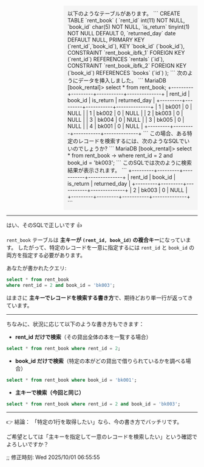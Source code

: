 <style>
.my-text {
background-color: #f5f5f5;
padding: 10px;
margin-left: 30%;
}
</style>

<div class="my-text">
以下のようなテーブルがあります。
```
CREATE TABLE `rent_book` (
  `rent_id` int(11) NOT NULL,
  `book_id` char(5) NOT NULL,
  `is_return` tinyint(1) NOT NULL DEFAULT 0,
  `returned_day` date DEFAULT NULL,
  PRIMARY KEY (`rent_id`,`book_id`),
  KEY `book_id` (`book_id`),
  CONSTRAINT `rent_book_ibfk_1` 
  FOREIGN KEY (`rent_id`) REFERENCES `rentals` (`id`),
  CONSTRAINT `rent_book_ibfk_2` 
  FOREIGN KEY (`book_id`) REFERENCES `books` (`id`)
);
```
次のようにデータを挿入しました。
```
MariaDB [book_rental]> select * from rent_book;
+---------+---------+-----------+--------------+
| rent_id | book_id | is_return | returned_day |
+---------+---------+-----------+--------------+
|       1 | bk001   |         0 | NULL         |
|       1 | bk002   |         0 | NULL         |
|       2 | bk003   |         0 | NULL         |
|       3 | bk004   |         0 | NULL         |
|       3 | bk005   |         0 | NULL         |
|       4 | bk001   |         0 | NULL         |
+---------+---------+-----------+--------------+
```
この場合、ある特定のレコードを検索するには、次のようなSQLでいいのでしょうか?
```
MariaDB [book_rental]> select * from rent_book 
    -> where rent_id = 2 and book_id = 'bk003';
```
このSQLでは次のように検索結果が表示されます。
```
+---------+---------+-----------+--------------+
| rent_id | book_id | is_return | returned_day |
+---------+---------+-----------+--------------+
|       2 | bk003   |         0 | NULL         |
+---------+---------+-----------+--------------+
```
</div>


---

はい、そのSQLで正しいです 👍

`rent_book` テーブルは **主キーが `(rent_id, book_id)` の複合キー**になっています。
したがって、特定のレコードを一意に指定するには `rent_id` と `book_id` の両方を指定する必要があります。

あなたが書かれたクエリ:

```sql
select * from rent_book 
where rent_id = 2 and book_id = 'bk003';
```

はまさに **主キーでレコードを検索する書き方**で、期待どおり単一行が返ってきています。

---

ちなみに、状況に応じて以下のような書き方もできます：

* **rent_id だけで検索**（その貸出全体の本を一覧する場合）

```sql
select * from rent_book where rent_id = 2;
```

* **book_id だけで検索**（特定の本がどの貸出で借りられているかを調べる場合）

```sql
select * from rent_book where book_id = 'bk001';
```

* **主キーで検索（今回と同じ）**

```sql
select * from rent_book where rent_id = 2 and book_id = 'bk003';
```

---

👉 結論：
「特定の1行を取得したい」なら、今の書き方でバッチリです。

ご希望としては「主キーを指定して一意のレコードを検索したい」という確認でよろしいですか？




;; 修正時刻: Wed 2025/10/01 06:55:55
